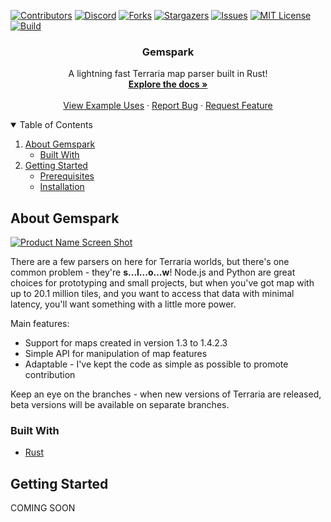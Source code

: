 [![Contributors][contributors-shield]][contributors-url]
[![Discord][discord-shield]][discord-url]
[![Forks][forks-shield]][forks-url]
[![Stargazers][stars-shield]][stars-url]
[![Issues][issues-shield]][issues-url]
[![MIT License][license-shield]][license-url]
[![Build][build-shield]][build-url]

<!-- PROJECT LOGO 
<br />
<p align="center">
  <a href="https://github.com/othneildrew/Best-README-Template">
    <img src="images/logo.png" alt="Logo" width="80" height="80">
  </a>-->

  <h3 align="center">Gemspark</h3>

  <p align="center">
    A lightning fast Terraria map parser built in Rust!
    <br />
    <a href="#"><strong>Explore the docs »</strong></a>
    <br />
    <br />
    <a href="https://github.com/thatsimplekid/Gemspark/tree/master/examples">View Example Uses</a>
    ·
    <a href="https://github.com/thatsimplekid/Gemspark/issues">Report Bug</a>
    ·
    <a href="https://github.com/thatsimplekid/Gemspark/issues">Request Feature</a>
  </p>
</p>



<!-- TABLE OF CONTENTS -->
<details open="open">
  <summary>Table of Contents</summary>
  <ol>
    <li>
      <a href="#about-gemspark">About Gemspark</a>
      <ul>
        <li><a href="#built-with">Built With</a></li>
      </ul>
    </li>
    <li>
      <a href="#getting-started">Getting Started</a>
      <ul>
        <li><a href="#prerequisites">Prerequisites</a></li>
        <li><a href="#installation">Installation</a></li>
      </ul>
    </li>
  </ol>
</details>



<!-- ABOUT THE PROJECT -->
## About Gemspark

[![Product Name Screen Shot][product-screenshot]](https://example.com)

There are a few parsers on here for Terraria worlds, but there's one common problem - they're __s...l...o...w__! Node.js and Python are great choices for prototyping and small projects, but when you've got map with up to 20.1 million tiles, and you want to access that data with minimal latency, you'll want something with a little more power.

Main features:
* Support for maps created in version 1.3 to 1.4.2.3
* Simple API for manipulation of map features
* Adaptable - I've kept the code as simple as possible to promote contribution

Keep an eye on the branches - when new versions of Terraria are released, beta versions will be available on separate branches.

### Built With

* [Rust](https://www.rust-lang.org/)



<!-- GETTING STARTED -->
## Getting Started

COMING SOON

<!-- MARKDOWN LINKS & IMAGES -->
<!-- https://www.markdownguide.org/basic-syntax/#reference-style-links -->
[contributors-shield]: https://img.shields.io/github/contributors/thatsimplekid/Gemspark.svg?style=for-the-badge
[contributors-url]: https://github.com/thatsimplekid/Gemspark/graphs/contributors
[forks-shield]: https://img.shields.io/github/forks/thatsimplekid/Gemspark.svg?style=for-the-badge
[forks-url]: https://github.com/thatsimplekid/Gemspark/network/members
[stars-shield]: https://img.shields.io/github/stars/thatsimplekid/Gemspark.svg?style=for-the-badge
[stars-url]: https://github.com/thatsimplekid/Gemspark/stargazers
[issues-shield]: https://img.shields.io/github/issues/thatsimplekid/Gemspark.svg?style=for-the-badge
[issues-url]: https://github.com/thatsimplekid/Gemspark/issues
[license-shield]: https://img.shields.io/github/license/thatsimplekid/Gemspark.svg?style=for-the-badge
[license-url]: https://github.com/thatsimplekid/Gemspark/blob/master/LICENSE
[discord-shield]: https://img.shields.io/discord/810632951993597952?style=for-the-badge
[discord-url]: https://discord.gg/u7wG9ZSNRn
[build-shield]: https://img.shields.io/drone/build/thatsimplekid/Gemspark?server=https%3A%2F%2Fdrone.thatsimplekid.com&style=for-the-badge
[build-url]: https://drone.thatsimplekid.com/thatsimplekid/Gemspark/
[product-screenshot]: meta/screenshot.png

